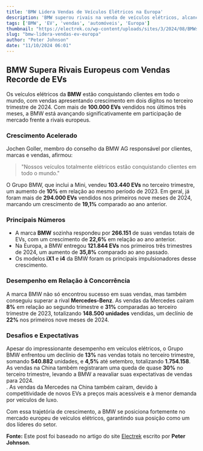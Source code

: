 ```yaml
---
title: 'BMW Lidera Vendas de Veículos Elétricos na Europa'
description: 'BMW superou rivais na venda de veículos elétricos, alcançando 100.000 unidades no Q3.'
tags: ['BMW', 'EV', 'vendas', 'automóveis', 'Europa']
thumbnail: "https://electrek.co/wp-content/uploads/sites/3/2024/08/BMWs-app-EV-1.jpeg?quality=82&strip=all&w=1400"
slug: "bmw-lidera-vendas-ev-europa"
author: "Peter Johnson"
date: "11/10/2024 06:01"
---
```


## BMW Supera Rivais Europeus com Vendas Recorde de EVs

Os veículos elétricos da **BMW** estão conquistando clientes em todo o mundo, com vendas apresentando crescimento em dois dígitos no terceiro trimestre de 2024. Com mais de **100.000 EVs** vendidos nos últimos três meses, a BMW está avançando significativamente em participação de mercado frente a rivais europeus.

### Crescimento Acelerado

Jochen Goller, membro do conselho da BMW AG responsável por clientes, marcas e vendas, afirmou: 

> "Nossos veículos totalmente elétricos estão conquistando clientes em todo o mundo."

O Grupo BMW, que inclui a Mini, vendeu **103.440 EVs** no terceiro trimestre, um aumento de **10%** em relação ao mesmo período de 2023. Em geral, já foram mais de **294.000 EVs** vendidos nos primeiros nove meses de 2024, marcando um crescimento de **19,1%** comparado ao ano anterior.

### Principais Números
- A marca **BMW** sozinha respondeu por **266.151** de suas vendas totais de EVs, com um crescimento de **22,6%** em relação ao ano anterior.
- Na Europa, a BMW entregou **121.844 EVs** nos primeiros três trimestres de 2024, um aumento de **35,8%** comparado ao ano passado.
- Os modelos **iX1** e **i4** da BMW foram os principais impulsionadores desse crescimento.

### Desempenho em Relação à Concorrência

A marca BMW não só encontrou sucesso em suas vendas, mas também conseguiu superar a rival **Mercedes-Benz**. As vendas da Mercedes caíram **8%** em relação ao segundo trimestre e **31%** comparadas ao terceiro trimestre de 2023, totalizando **148.500 unidades** vendidas, um declínio de **22%** nos primeiros nove meses de 2024.

### Desafios e Expectativas

Apesar do impressionante desempenho em veículos elétricos, o Grupo BMW enfrentou um declínio de **13%** nas vendas totais no terceiro trimestre, somando **540.882** unidades, e **4,5%** até setembro, totalizando **1.754.158**. As vendas na China também registraram uma queda de quase **30%** no terceiro trimestre, levando a BMW a reavaliar suas expectativas de vendas para 2024.  
.
As vendas da Mercedes na China também caíram, devido à competitividade de novos EVs a preços mais acessíveis e à menor demanda por veículos de luxo.

Com essa trajetória de crescimento, a BMW se posiciona fortemente no mercado europeu de veículos elétricos, garantindo sua posição como um dos líderes do setor.

**Fonte:** Este post foi baseado no artigo do site [Electrek](https://electrek.co/2024/10/10/bmw-surges-past-european-rivals-ev-sales-top-100000-q3/) escrito por **Peter Johnson**.